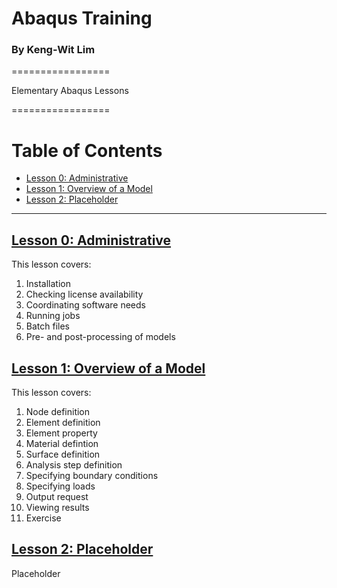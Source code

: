 # Abaqus Training
### By Keng-Wit Lim

=================

Elementary Abaqus Lessons 

=================


Table of Contents
=================

  * [Lesson 0: Administrative](#lesson-0)  
  * [Lesson 1: Overview of a Model](#lesson-1)  
  * [Lesson 2: Placeholder](#lesson-2)  
  
---

## [Lesson 0: Administrative](00_Lesson#lesson-0)
This lesson covers:

 1. Installation
 2. Checking license availability
 3. Coordinating software needs
 3. Running jobs
 4. Batch files
 5. Pre- and post-processing of models

## [Lesson 1: Overview of a Model](01_Lesson#lesson-1)

This lesson covers:

 1. Node definition
 2. Element definition
 3. Element property
 4. Material defintion
 6. Surface definition
 7. Analysis step definition
 8. Specifying boundary conditions
 9. Specifying loads
 10. Output request
 11. Viewing results
 12. Exercise 

## [Lesson 2: Placeholder](02_Lesson#lesson-2)

Placeholder 
